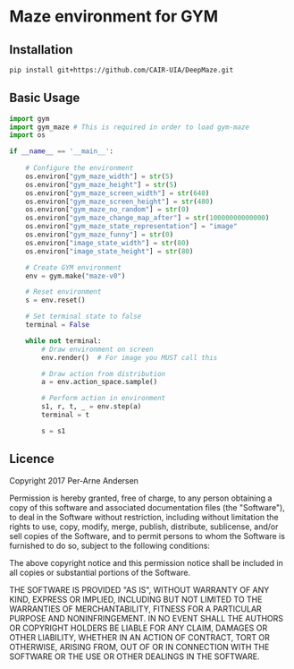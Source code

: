 # Maze environment for GYM

## Installation
```bash
pip install git+https://github.com/CAIR-UIA/DeepMaze.git
```

## Basic Usage
```python
import gym
import gym_maze # This is required in order to load gym-maze
import os

if __name__ == '__main__':
    
    # Configure the environment
    os.environ["gym_maze_width"] = str(5)
    os.environ["gym_maze_height"] = str(5)
    os.environ["gym_maze_screen_width"] = str(640)
    os.environ["gym_maze_screen_height"] = str(480)
    os.environ["gym_maze_no_random"] = str(0)
    os.environ["gym_maze_change_map_after"] = str(10000000000000)
    os.environ["gym_maze_state_representation"] = "image"
    os.environ["gym_maze_funny"] = str(0)
    os.environ["image_state_width"] = str(80)
    os.environ["image_state_height"] = str(80)

    # Create GYM environment
    env = gym.make("maze-v0")

    # Reset environment
    s = env.reset()

    # Set terminal state to false
    terminal = False

    while not terminal:
        # Draw environment on screen
        env.render()  # For image you MUST call this

        # Draw action from distribution
        a = env.action_space.sample()

        # Perform action in environment
        s1, r, t, _ = env.step(a)
        terminal = t

        s = s1
```

## Licence
Copyright 2017 Per-Arne Andersen

Permission is hereby granted, free of charge, to any person obtaining a copy of this software and associated documentation files (the "Software"), to deal in the Software without restriction, including without limitation the rights to use, copy, modify, merge, publish, distribute, sublicense, and/or sell copies of the Software, and to permit persons to whom the Software is furnished to do so, subject to the following conditions:

The above copyright notice and this permission notice shall be included in all copies or substantial portions of the Software.

THE SOFTWARE IS PROVIDED "AS IS", WITHOUT WARRANTY OF ANY KIND, EXPRESS OR IMPLIED, INCLUDING BUT NOT LIMITED TO THE WARRANTIES OF MERCHANTABILITY, FITNESS FOR A PARTICULAR PURPOSE AND NONINFRINGEMENT. IN NO EVENT SHALL THE AUTHORS OR COPYRIGHT HOLDERS BE LIABLE FOR ANY CLAIM, DAMAGES OR OTHER LIABILITY, WHETHER IN AN ACTION OF CONTRACT, TORT OR OTHERWISE, ARISING FROM, OUT OF OR IN CONNECTION WITH THE SOFTWARE OR THE USE OR OTHER DEALINGS IN THE SOFTWARE.
